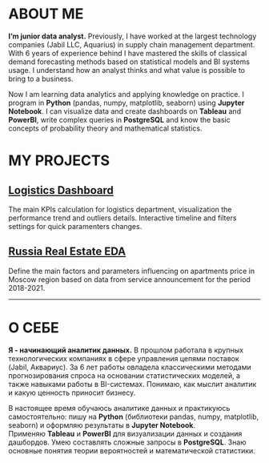 # ABOUT ME

**I’m junior data analyst.** Previously, I have worked at the largest technology companies (Jabil LLC, Aquarius) in supply chain management department. With 6 years of experience behind I have mastered the skills of classical demand forecasting methods based on statistical models and BI systems usage. I understand how an analyst thinks and what value is possible to bring to a business.

Now I am learning data analytics and applying knowledge on practice. I program in **Python** (pandas, numpy, matplotlib, seaborn) using **Jupyter Notebook**. I can visualize data and create dashboards on **Tableau** and **PowerBI**, write complex queries in **PostgreSQL** and know the basic concepts of probability theory and mathematical statistics.	
  
# MY PROJECTS

## [Logistics Dashboard](https://github.com/tatyanavoronkova/Portfolio/tree/main/Dashboard)
The main KPIs calculation for logistics department, visualization the performance trend and outliers details. 
Interactive timeline and filters settings for quick paramenters changes.

## [Russia Real Estate EDA](https://github.com/tatyanavoronkova/Portfolio/tree/main/EDA)
Define the main factors and parameters influencing on apartments price in Moscow region based on data from service announcement for the period 2018-2021.

------
# О СЕБЕ

**Я - начинающий аналитик данных.** В прошлом работала в крупных технологических компаниях в сфере управления цепями поставок (Jabil, Аквариус). За 6 лет работы овладела классическими методами прогнозирования спроса на основании статистических моделей, а также навыками работы в BI-системах. Понимаю, как мыслит аналитик и какую ценность приносит бизнесу. 

В настоящее время обучаюсь аналитике данных и практикуюсь самостоятельно: пишу на **Python** (библиотеки pandas, numpy, matplotlib, seaborn) и оформляю результаты в **Jupyter Notebook**. Применяю **Tableau** и **PowerBI** для визуализации данных и создания дашбордов. Умею составлять сложные запросы в **PostgreSQL**. Знаю основные понятия теории вероятностей и математической статистики.
